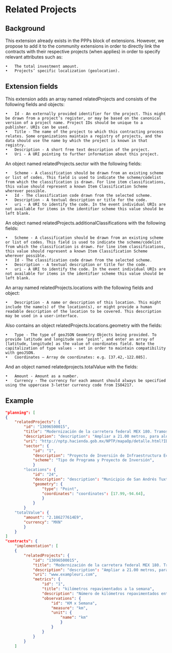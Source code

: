 # Related Projects

## Background

This extension already exists in the PPPs block of extensions. However, we propose to add it to the community extensions in order to directly link the contracts with their respective projects (when applies) in order to specify relevant attributes such as:

	•	The total investment amount.
	•	Projects’ specific localization (geolocation).


## Extension fields

This extension adds an array named relatedProjects and consists of the following fields and objects:

	•	Id - An externally provided identifier for the project. This might be drawn from a project’s register, or may be based on the canonical version of a project name. Project IDs should be unique to a publisher. URIs can be used.
	•	Title - The name of the project to which this contracting process relates. Some organizations maintain a registry of projects, and the data should use the name by which the project is known in that registry.
	•	Description - A short free text description of the project.
	•	Uri - A URI pointing to further information about this project.

An object named relatedProjects.sector with the following fields:

	•	Scheme - A classification should be drawn from an existing scheme or list of codes. This field is used to indicate the scheme/codelist from which the classification is drawn. For line item classifications, this value should represent a known Item Classification Scheme wherever possible.
	•	Id - The classification code drawn from the selected scheme.
	•	Description - A textual description or title for the code.
	•	uri - A URI to identify the code. In the event individual URIs are not available for items in the identifier scheme this value should be left blank.

An object named relatedProjects.additionalClassifications with the following fields:

	•	Scheme - A classification should be drawn from an existing scheme or list of codes. This field is used to indicate the scheme/codelist from which the classification is drawn. For line item classifications, this value should represent a known Item Classification Scheme wherever possible.
	•	Id - The classification code drawn from the selected scheme.
	•	Description - A textual description or title for the code.
	•	uri - A URI to identify the code. In the event individual URIs are not available for items in the identifier scheme this value should be left blank.

An array named relatedProjects.locations with the following fields and object:

	•	Description - A name or description of this location. This might include the name(s) of the location(s), or might provide a human readable description of the location to be covered. This description may be used in a user-interface.

Also contains an object relatedProjects.locations.geometry with the fields:

	•	Type - The type of geoJSON Geometry Objects being provided. To provide latitude and longitude use ‘point’, and enter an array of [latitude, longitude] as the value of coordinates field. Note the capitalization of type values - set in order to maintain compatibility with geoJSON.
	•	Coordinates – Array de coordinates: e.g. [37.42,-122.085].

And an object named relatedprojects.totalValue with the fields:

	•	Amount - Amount as a number.
	•	Currency - The currency for each amount should always be specified using the uppercase 3-letter currency code from ISO4217.

## Example

```json
"planning": [ 
{
	"relatedProjects": {
		"id": "13096500015",
		"title": "Modernización de la carretera federal MEX 180. Tramos San Andrés Tuxtla Catemaco y Cosoleacaque Jáltipan Acayucan. Primera Etapa.",
		"description": "description": "Ampliar a 21.00 metros, para alojar 4 carriles de circulación, 2 para cada sentido, de 3.5 metros cada uno y acotamientos externos de 2.5 metros e internos de 0.5 metros",
		"uri": "http://nptp.hacienda.gob.mx/NPTP/mapaOp/detalle.html?ID_PPI=39005&CVE_PPI=13096500015&RAMO=9&tipo=SEG",
		"sector": {
			"id": "1",
			"description": "Proyecto de Inversiín de Infraestructura Económica",
			"scheme": "Tipo de Programa y Proyecto de Inversión",
			}
		"locations": {
			"id": "24",
			"description": "description": "Municipio de San Andrés Tuxtla, Catemaco, Cosoleacaque, Jáltipan, Texistepec, Oluta y Acayucan el Estado de Veracruz. Ambos en la Mesoregión Sur sureste",
			"geometry": {
				"type": "Point",
				"coordinates": "coordinates": [17.99,-94.64],
				}
			}
		}
	"totalValue": {
		"amount": "2.186277614E9",
		"currency": "MXN"
		}
	}
]
"contracts": {
	"implementation": [
	{
		"relatedProjects": {
			"id": "13096500015",
			"title": "Modernización de la carretera federal MEX 180. Tramos San Andrés Tuxtla Catemaco y Cosoleacaque Jáltipan Acayucan. Primera Etapa.",
			"description": "description": "Ampliar a 21.00 metros, para alojar 4 carriles de circulación, 2 para cada sentido, de 3.5 metros cada uno y acotamientos externos de 2.5 metros e internos de 0.5 metros",
			"uri": "www.exampleuri.com",	
			"metrics": {
				"id": "1",
				"title": "kilómetros repavimentados a la semana",
				"description": "Número de kilómetros repavimentados entre el número de semanas trabajadas",
				"observations": {
					"id": "KM x Semana",
					"measure": "km",
					"unit": {
						"name": "km"
						}
					}
				}
			}
		}
	]
